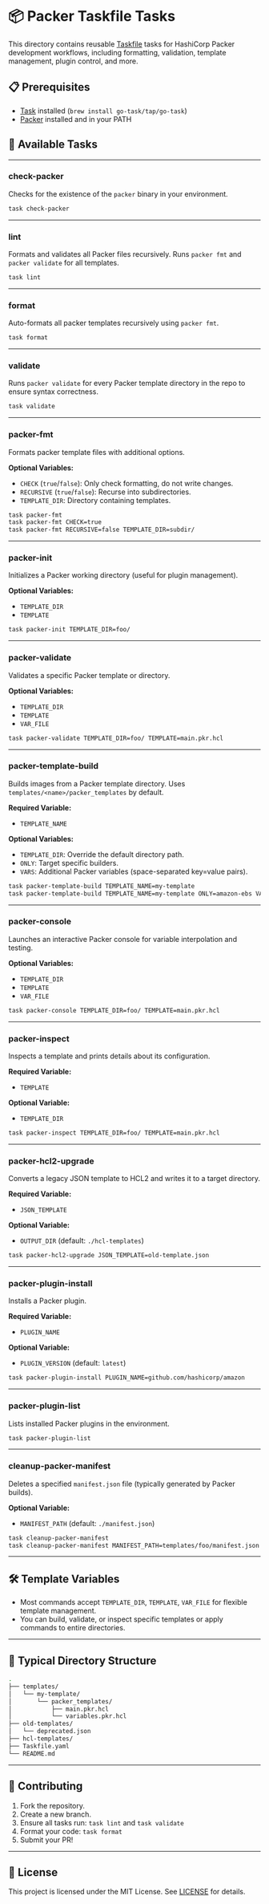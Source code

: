 # 📦 Packer Taskfile Tasks

This directory contains reusable [Taskfile](https://taskfile.dev) tasks for
HashiCorp Packer development workflows, including formatting, validation,
template management, plugin control, and more.

## 📋 Prerequisites

- [Task](https://taskfile.dev) installed (`brew install go-task/tap/go-task`)
- [Packer](https://www.packer.io/downloads) installed and in your PATH

## 🎯 Available Tasks

---

### check-packer

Checks for the existence of the `packer` binary in your environment.

```bash
task check-packer
```

---

### lint

Formats and validates all Packer files recursively. Runs `packer fmt` and
`packer validate` for all templates.

```bash
task lint
```

---

### format

Auto-formats all packer templates recursively using `packer fmt`.

```bash
task format
```

---

### validate

Runs `packer validate` for every Packer template directory in the repo to
ensure syntax correctness.

```bash
task validate
```

---

### packer-fmt

Formats packer template files with additional options.

**Optional Variables:**

- `CHECK` (`true`/`false`): Only check formatting, do not write changes.
- `RECURSIVE` (`true`/`false`): Recurse into subdirectories.
- `TEMPLATE_DIR`: Directory containing templates.

```bash
task packer-fmt
task packer-fmt CHECK=true
task packer-fmt RECURSIVE=false TEMPLATE_DIR=subdir/
```

---

### packer-init

Initializes a Packer working directory (useful for plugin management).

**Optional Variables:**

- `TEMPLATE_DIR`
- `TEMPLATE`

```bash
task packer-init TEMPLATE_DIR=foo/
```

---

### packer-validate

Validates a specific Packer template or directory.

**Optional Variables:**

- `TEMPLATE_DIR`
- `TEMPLATE`
- `VAR_FILE`

```bash
task packer-validate TEMPLATE_DIR=foo/ TEMPLATE=main.pkr.hcl
```

---

### packer-template-build

Builds images from a Packer template directory.
Uses `templates/<name>/packer_templates` by default.

**Required Variable:**

- `TEMPLATE_NAME`

**Optional Variables:**

- `TEMPLATE_DIR`: Override the default directory path.
- `ONLY`: Target specific builders.
- `VARS`: Additional Packer variables (space-separated key=value pairs).

```bash
task packer-template-build TEMPLATE_NAME=my-template
task packer-template-build TEMPLATE_NAME=my-template ONLY=amazon-ebs VARS='foo=bar env=dev'
```

---

### packer-console

Launches an interactive Packer console for variable interpolation and testing.

**Optional Variables:**

- `TEMPLATE_DIR`
- `TEMPLATE`
- `VAR_FILE`

```bash
task packer-console TEMPLATE_DIR=foo/ TEMPLATE=main.pkr.hcl
```

---

### packer-inspect

Inspects a template and prints details about its configuration.

**Required Variable:**

- `TEMPLATE`

**Optional Variable:**

- `TEMPLATE_DIR`

```bash
task packer-inspect TEMPLATE_DIR=foo/ TEMPLATE=main.pkr.hcl
```

---

### packer-hcl2-upgrade

Converts a legacy JSON template to HCL2 and writes it to a target directory.

**Required Variable:**

- `JSON_TEMPLATE`

**Optional Variable:**

- `OUTPUT_DIR` (default: `./hcl-templates`)

```bash
task packer-hcl2-upgrade JSON_TEMPLATE=old-template.json
```

---

### packer-plugin-install

Installs a Packer plugin.

**Required Variable:**

- `PLUGIN_NAME`

**Optional Variable:**

- `PLUGIN_VERSION` (default: `latest`)

```bash
task packer-plugin-install PLUGIN_NAME=github.com/hashicorp/amazon
```

---

### packer-plugin-list

Lists installed Packer plugins in the environment.

```bash
task packer-plugin-list
```

---

### cleanup-packer-manifest

Deletes a specified `manifest.json` file (typically generated by Packer builds).

**Optional Variable:**

- `MANIFEST_PATH` (default: `./manifest.json`)

```bash
task cleanup-packer-manifest
task cleanup-packer-manifest MANIFEST_PATH=templates/foo/manifest.json
```

---

## 🛠 Template Variables

- Most commands accept `TEMPLATE_DIR`, `TEMPLATE`, `VAR_FILE` for flexible
  template management.
- You can build, validate, or inspect specific templates or apply commands to
  entire directories.

---

## 📂 Typical Directory Structure

```bash
.
├── templates/
│   └── my-template/
│       └── packer_templates/
│           ├── main.pkr.hcl
│           └── variables.pkr.hcl
├── old-templates/
│   └── deprecated.json
├── hcl-templates/
├── Taskfile.yaml
└── README.md
```

---

## 🤝 Contributing

1. Fork the repository.
1. Create a new branch.
1. Ensure all tasks run: `task lint` and `task validate`
1. Format your code: `task format`
1. Submit your PR!

---

## 📜 License

This project is licensed under the MIT License. See [LICENSE](LICENSE) for details.
